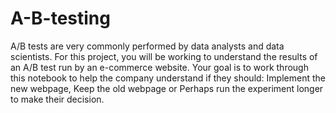 # A-B-testing
A/B tests are very commonly performed by data analysts and data scientists. For this project, you will be working to understand the results of an A/B test run
by an e-commerce website. Your goal is to work through this notebook to help the company understand if they should:  Implement the new webpage, Keep the old webpage
or Perhaps run the experiment longer to make their decision.
